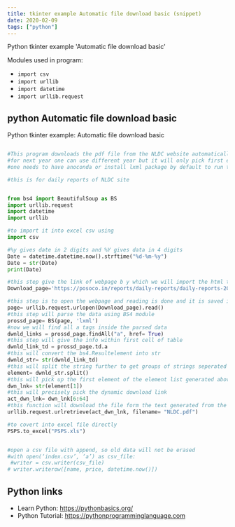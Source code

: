 ```yaml
---
title: tkinter example Automatic file download basic (snippet)
date: 2020-02-09
tags: ["python"]
---
```

Python tkinter example 'Automatic file download basic'


Modules used in program: 
* `import csv`
* `import urllib`
* `import datetime`
* `import urllib.request`

## python Automatic file download basic

Python tkinter example: Automatic file download basic

```python

#This program downloads the pdf file from the NLDC website automatically by finding the link of the first file. it needs to be run on daily basis and can fetch data for 2017-18
#for next year one can use different year but it will only pick first element of first table in the page
#one needs to have anoconda or install lxml package by default to run this code.

#this is for daily reports of NLDC site


from bs4 import BeautifulSoup as BS
import urllib.request
import datetime
import urllib

#to import it into excel csv using
import csv

#%y gives date in 2 digits and %Y gives data in 4 digits    
Date = datetime.datetime.now().strftime("%d-%m-%y")
Date = str(Date)
print(Date)

#this step give the link of webpage b y which we will import the html text to parse
Download_page='https://posoco.in/reports/daily-reports/daily-reports-2017-18'

#this step is to open the webpage and reading is done and it is saved in the variable named page
page= urllib.request.urlopen(Download_page).read()
#this step will parse the data using BS4 module
prossd_page= BS(page, 'lxml')
#now we will find all a tags inside the parsed data
dwnld_links = prossd_page.findAll("a", href= True)
#this step will give the info within first cell of table
dwnld_link_td = prossd_page.td.a
#this will convert the bs4.Resultelement into str
dwnld_str= str(dwnld_link_td)
#this will split the string further to get groups of strings seperated by white spaces
element= dwnld_str.split()
#this will pick up the first element of the element list generated above
dwn_lnk= str(element[1])
#this will precisely pick the dynamic download link
act_dwn_lnk= dwn_lnk[6:64]
#this function will download the file form the text generated from the scraping 
urllib.request.urlretrieve(act_dwn_lnk, filename= "NLDC.pdf")

#to covert into excel file directly
PSPS.to_excel("PSPS.xls")


#open a csv file with append, so old data will not be erased
#with open(‘index.csv’, ‘a’) as csv_file:
 #writer = csv.writer(csv_file)
# writer.writerow([name, price, datetime.now()]) 


```

## Python links

- Learn Python: https://pythonbasics.org/
- Python Tutorial: https://pythonprogramminglanguage.com
